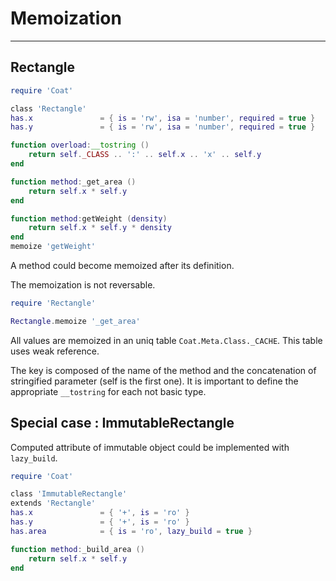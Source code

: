 
# Memoization

---

## Rectangle

```lua
require 'Coat'

class 'Rectangle'
has.x               = { is = 'rw', isa = 'number', required = true }
has.y               = { is = 'rw', isa = 'number', required = true }

function overload:__tostring ()
    return self._CLASS .. ':' .. self.x .. 'x' .. self.y
end

function method:_get_area ()
    return self.x * self.y
end

function method:getWeight (density)
    return self.x * self.y * density
end
memoize 'getWeight'
```

A method could become memoized after its definition.

The memoization is not reversable.

```lua
require 'Rectangle'

Rectangle.memoize '_get_area'
```

All values are memoized in an uniq table `Coat.Meta.Class._CACHE`.
This table uses weak reference.

The key is composed of the name of the method
and the concatenation of stringified parameter (self is the first one).
It is important to define the appropriate `__tostring` for each not basic type.

## Special case : ImmutableRectangle

Computed attribute of immutable object could be implemented with `lazy_build`.

```lua
require 'Coat'

class 'ImmutableRectangle'
extends 'Rectangle'
has.x               = { '+', is = 'ro' }
has.y               = { '+', is = 'ro' }
has.area            = { is = 'ro', lazy_build = true }

function method:_build_area ()
    return self.x * self.y
end
```
